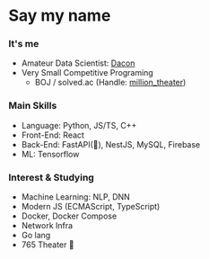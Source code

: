 # Say my name 

### It's me
* Amateur Data Scientist: [Dacon](https://dacon.io/myprofile/415454/home/)
* Very Small Competitive Programing 
    * BOJ / solved.ac (Handle: [million_theater](https://solved.ac/profile/million_theater))

### Main Skills
* Language: Python, JS/TS, C++
* Front-End: React
* Back-End: FastAPI(🐍), NestJS, MySQL, Firebase
* ML: Tensorflow

### Interest & Studying
* Machine Learning: NLP, DNN
* Modern JS (ECMAScript, TypeScript)
* Docker, Docker Compose
* Network Infra
* Go lang
* 765 Theater 🥰
